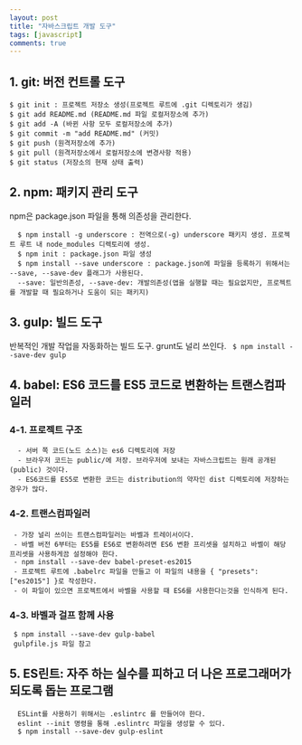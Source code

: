 ```yaml
---
layout: post
title: "자바스크립트 개발 도구"
tags: [javascript]
comments: true
---
```


## 1. git: 버전 컨트롤 도구
```
$ git init : 프로젝트 저장소 생성(프로젝트 루트에 .git 디렉토리가 생김)
$ git add README.md (README.md 파일 로컬저장소에 추가) 
$ git add -A (바뀐 사항 모두 로컬저장소에 추가)
$ git commit -m "add README.md" (커밋) 
$ git push (원격저장소에 추가) 
$ git pull (원격저장소에서 로컬저장소에 변경사항 적용)
$ git status (저장소의 현재 상태 출력) 
```

## 2. npm: 패키지 관리 도구
  npm은 package.json 파일을 통해 의존성을 관리한다.
```
  $ npm install -g underscore : 전역으로(-g) underscore 패키지 생성. 프로젝트 루트 내 node_modules 디렉토리에 생성. 
  $ npm init : package.json 파일 생성
  $ npm install --save underscore : package.json에 파일을 등록하기 위해서는 --save, --save-dev 플래그가 사용된다.
  --save: 일반의존성, --save-dev: 개발의존성(앱을 실행할 때는 필요없지만, 프로젝트를 개발할 때 필요하거나 도움이 되는 패키지)
```

## 3. gulp: 빌드 도구
  반복적인 개발 작업을 자동화하는 빌드 도구. grunt도 널리 쓰인다.
``` $ npm install --save-dev gulp```

## 4. babel: ES6 코드를 ES5 코드로 변환하는 트랜스컴파일러

### 4-1. 프로젝트 구조
```
  - 서버 쪽 코드(노드 소스)는 es6 디렉토리에 저장
  - 브라우저 코드는 public/에 저장. 브라우저에 보내는 자바스크립트는 원래 공개된(public) 것이다.
  - ES6코드를 ES5로 변환한 코드는 distribution의 약자인 dist 디렉토리에 저장하는 경우가 많다.
```


### 4-2. 트랜스컴파일러
```
 - 가장 널리 쓰이는 트랜스컴파일러는 바벨과 트레이서이다.
 - 바벨 버전 6부터는 ES5를 ES6로 변환하려면 ES6 변환 프리셋을 설치하고 바벨이 해당 프리셋을 사용하게끔 설정해야 한다.
 - npm install --save-dev babel-preset-es2015
 - 프로젝트 루트에 .babelrc 파일을 만들고 이 파일의 내용을 { "presets":["es2015"] }로 작성한다.
 - 이 파일이 있으면 프로젝트에서 바벨을 사용할 때 ES6를 사용한다는것을 인식하게 된다.
```
### 4-3. 바벨과 걸프 함께 사용
```
 $ npm install --save-dev gulp-babel
 gulpfile.js 파일 참고
```

## 5. ES린트: 자주 하는 실수를 피하고 더 나은 프로그래머가 되도록 돕는 프로그램
```
  ESLint를 사용하기 위해서는 .eslintrc 를 만들어야 한다.
  eslint --init 명령을 통해 .eslintrc 파일을 생성할 수 있다.
  $ npm install --save-dev gulp-eslint 
```